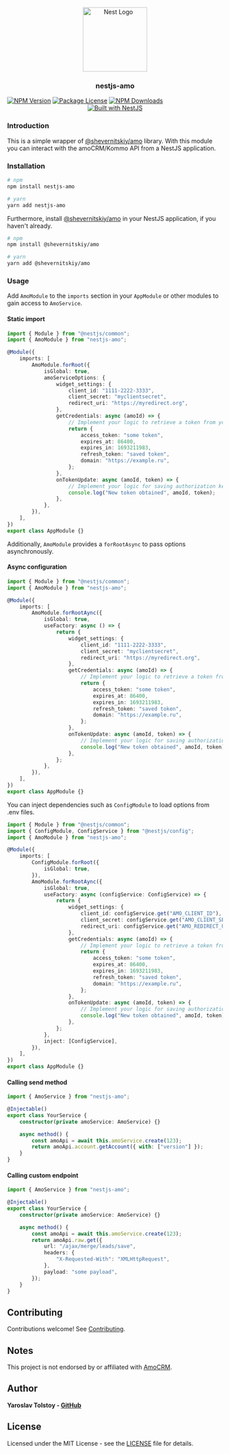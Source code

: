 <h1 align="center"></h1>

<div align="center">
  <a href="http://nestjs.com/" target="_blank">
    <img src="https://nestjs.com/img/logo_text.svg" width="150" alt="Nest Logo" />
  </a>
</div>

<h3 align="center">nestjs-amo</h3>
<a href="https://www.npmjs.com/package/nestjs-nestjs-amo"><img src="https://img.shields.io/npm/v/nestjs-amo.svg" alt="NPM Version" /></a>
<a href="https://www.npmjs.com/nestjs-amo"><img src="https://img.shields.io/npm/l/nestjs-amo.svg" alt="Package License" /></a>
<a href="https://www.npmjs.com/nestjs-amo"><img src="https://img.shields.io/npm/dm/nestjs-amo.svg" alt="NPM Downloads" /></a>

<div align="center">
  <a href="https://nestjs.com" target="_blank">
    <img src="https://img.shields.io/badge/built%20with-NestJs-red.svg" alt="Built with NestJS">
  </a>
</div>

### Introduction

This is a simple wrapper of
[@shevernitskiy/amo](https://www.npmjs.com/package/@shevernitskiy/amo) library.
With this module you can interact with the amoCRM/Kommo API from a NestJS
application.

### Installation

```bash
# npm
npm install nestjs-amo

# yarn
yarn add nestjs-amo
```

Furthermore, install
[@shevernitskiy/amo](https://www.npmjs.com/package/@shevernitskiy/amo) in your
NestJS application, if you haven't already.

```sh
# npm
npm install @shevernitskiy/amo

# yarn
yarn add @shevernitskiy/amo
```

### Usage

Add `AmoModule` to the `imports` section in your `AppModule` or other modules to
gain access to `AmoService`.

#### Static import

```ts
import { Module } from "@nestjs/common";
import { AmoModule } from "nestjs-amo";

@Module({
	imports: [
		AmoModule.forRoot({
			isGlobal: true,
			amoServiceOptions: {
				widget_settings: {
					client_id: "1111-2222-3333",
					client_secret: "myclientsecret",
					redirect_uri: "https://myredirect.org",
				},
				getCredentials: async (amoId) => {
					// Implement your logic to retrieve a token from your long-term storage facility
					return {
						access_token: "some token",
						expires_at: 86400,
						expires_in: 1693211983,
						refresh_token: "saved token",
						domain: "https://example.ru",
					};
				},
				onTokenUpdate: async (amoId, token) => {
					// Implement your logic for saving authorization keys to long-term storage
					console.log("New token obtained", amoId, token);
				},
			},
		}),
	],
})
export class AppModule {}
```

Additionally, `AmoModule` provides a `forRootAsync` to pass options
asynchronously.

#### Async configuration

```ts
import { Module } from "@nestjs/common";
import { AmoModule } from "nestjs-amo";

@Module({
	imports: [
		AmoModule.forRootAync({
			isGlobal: true,
			useFactory: async () => {
				return {
					widget_settings: {
						client_id: "1111-2222-3333",
						client_secret: "myclientsecret",
						redirect_uri: "https://myredirect.org",
					},
					getCredentials: async (amoId) => {
						// Implement your logic to retrieve a token from your long-term storage facility
						return {
							access_token: "some token",
							expires_at: 86400,
							expires_in: 1693211983,
							refresh_token: "saved token",
							domain: "https://example.ru",
						};
					},
					onTokenUpdate: async (amoId, token) => {
						// Implement your logic for saving authorization keys to long-term storage
						console.log("New token obtained", amoId, token);
					},
				};
			},
		}),
	],
})
export class AppModule {}
```

You can inject dependencies such as `ConfigModule` to load options from .env
files.

```ts
import { Module } from "@nestjs/common";
import { ConfigModule, ConfigService } from "@nestjs/config";
import { AmoModule } from "nestjs-amo";

@Module({
	imports: [
		ConfigModule.forRoot({
			isGlobal: true,
		}),
		AmoModule.forRootAync({
			isGlobal: true,
			useFactory: async (configService: ConfigService) => {
				return {
					widget_settings: {
						client_id: configService.get("AMO_CLIENT_ID"),
						client_secret: configService.get("AMO_CLIENT_SECRET"),
						redirect_uri: configService.get("AMO_REDIRECT_URI"),
					},
					getCredentials: async (amoId) => {
						// Implement your logic to retrieve a token from your long-term storage facility
						return {
							access_token: "some token",
							expires_at: 86400,
							expires_in: 1693211983,
							refresh_token: "saved token",
							domain: "https://example.ru",
						};
					},
					onTokenUpdate: async (amoId, token) => {
						// Implement your logic for saving authorization keys to long-term storage
						console.log("New token obtained", amoId, token);
					},
				};
			},
			inject: [ConfigService],
		}),
	],
})
export class AppModule {}
```

#### Calling send method

```typescript
import { AmoService } from "nestjs-amo";

@Injectable()
export class YourService {
	constructor(private amoService: AmoService) {}

	async method() {
		const amoApi = await this.amoService.create(123);
		return amoApi.account.getAccount({ with: ["version"] });
	}
}
```

#### Calling custom endpoint

```typescript
import { AmoService } from "nestjs-amo";

@Injectable()
export class YourService {
	constructor(private amoService: AmoService) {}

	async method() {
		const amoApi = await this.amoService.create(123);
		return amoApi.raw.get({
			url: "/ajax/merge/leads/save",
			headers: {
				"X-Requested-With": "XMLHttpRequest",
			},
			payload: "some payload",
		});
	}
}
```

## Contributing

Contributions welcome! See [Contributing](CONTRIBUTING.md).

## Notes

This project is not endorsed by or affiliated with
[AmoCRM](http://www.amocrm.ru).

## Author

**Yaroslav Tolstoy - [GitHub](https://github.com/yatolstoy)**

## License

Licensed under the MIT License - see the [LICENSE](LICENSE) file for details.

